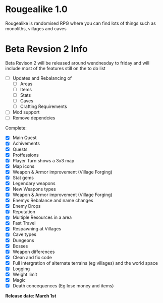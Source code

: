 # Rougealike 1.0
Rougealike is randomised RPG where you can find lots of things such as monoliths, villages and caves

# Beta Revsion 2 Info
Beta Revison 2 will be released around wendnesday to friday and will include most of the features still on the to do list
  

- [ ] Updates and Rebalancing of
  - [ ] Areas
  - [ ] Items
  - [ ] Stats
  - [ ] Caves
  - [ ] Crafting Requirements
- [ ] Mod support
- [ ] Remove dependcies

Complete:
- [x] Main Quest
- [x] Achivements
- [x] Quests
- [x] Proffessions
- [x] Player Turn shows a 3x3 map
- [x] Map icons
- [x] Weapon &  Armor improvement (Village Forging)
- [x] Stat gems
- [x] Legendary weapons
- [x] New Weapons types
- [x] Weapon &  Armor improvement (Village Forging)
- [x] Enemys Rebalance and name changes
- [x] Enemy Drops
- [x] Reputation
- [x] Multiple Resources in a area
- [x] Fast Travel
- [x] Respawning at Villages
- [x] Cave types
- [x] Dungeons
- [x] Bosses
- [x] Weapon differences
- [x] Clean and fix code
- [x] Full intergration of alternate terrains (eg villages) and the world space
- [x] Logging
- [x] Weight limit
- [x] Magic
- [x] Death concequences (Eg lose money and items)

__Release date:  March 1st__
